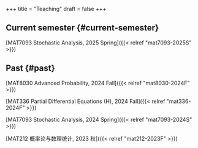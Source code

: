 +++
title = "Teaching"
draft = false
+++

## Current semester {#current-semester}

[MAT7093 Stochastic Analysis, 2025 Spring]({{< relref "mat7093-2025S" >}})


## Past {#past}

[MAT8030 Advanced Probability, 2024 Fall]({{< relref "mat8030-2024F" >}})

[MAT336 Partial Differential Equations (H), 2024 Fall]({{< relref "mat336-2024F" >}})

[MAT7093 Stochastic Analysis, 2024 Spring]({{< relref "mat7093-2024S" >}})

[MAT212 概率论与数理统计, 2023 秋]({{< relref "mat212-2023F" >}})
